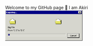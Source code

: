 Welcome to my GitHub page 🙌
I am Akiri
<img src="https://github.com/AkiriSeki/AkiriSeki/blob/main/loading_bar.gif" width="250" height="100"/>



<!--
**AkiriSeki/AkiriSeki** is a ✨ _special_ ✨ repository because its `README.md` (this file) appears on your GitHub profile.

Here are some ideas to get you started:
### Hi there 
![image alt >](https://github.com/AkiriSeki/AkiriSeki/blob/main/loading_bar.gif | width=100)
- 🔭 I’m currently working on ...
- 🌱 I’m currently learning ...
- 👯 I’m looking to collaborate on ...
- 🤔 I’m looking for help with ...
- 💬 Ask me about ...
- 📫 How to reach me: ...
- 😄 Pronouns: ...
- ⚡ Fun fact: ...
-->
